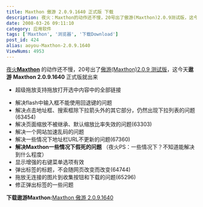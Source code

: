 ```yaml
---
title: Maxthon 傲游 2.0.9.1640 正式版 下载
description: 夜火：Maxthon的动作还不慢，20号出了傲游(Maxthon)2.0.9测试版，这今天遨游Maxthon2.0.9.1640正式版就出来+超级拖放支持拖放打开选中内容中的全部链接*解决flash中输入框不能使用回退键的问题
date: 2008-03-26 09:11:10
category: 应用软件
tags: ['Maxthon', '浏览器', '下载Download']
post_id: 424
alias: aoyou-Maxthon-2.0.9.1640
ViewNums: 4953
---
```


[夜火](/blog/)[**Maxthon**](/tags/Maxthon) 的动作还不慢，20号出了[傲游(Maxthon)2.0.9 测试版](/blog/aoyou-maxthon-209-beta-download)，这今天**遨游** **Maxthon 2.0.9.1640** 正式版就出来

+ 超级拖放支持拖放打开选中内容中的全部链接
* 解决flash中输入框不能使用回退键的问题
* 解决点击地址框、搜索框除下拉箭头外的其它部分，仍然出现下拉列表的问题(63454)
* 解决页面缩放不被继承、默认缩放比率失效的问题(63303)
* 解决一个网站加速乱码的问题
* 解决一些情况下地址栏URL不更新的问题(67360)
* **解决Maxthon一些情况下假死的问题** （夜火PS：一些情况下？不知道能解决到什么程度）
* 显示增强的右键菜单选项有效
* 弹出标签的标题，不会随网页改变而改变(64744)
* 拖放无连接的图片到收集按钮和下载的问题(65296)
* 修正弹出标签的一些问题

**下载遨游Maxthon:**[Maxthon 傲游 2.0.9.1640](http://maxthon.cachefly.net/mx_2.0.9.1640cn.exe)

